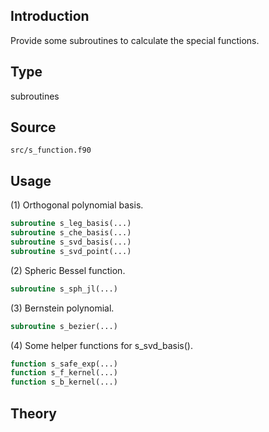 ## Introduction

Provide some subroutines to calculate the special functions.

## Type

subroutines

## Source

`src/s_function.f90`

## Usage

(1) Orthogonal polynomial basis.

```fortran
subroutine s_leg_basis(...)
subroutine s_che_basis(...)
subroutine s_svd_basis(...)
subroutine s_svd_point(...)
```

(2) Spheric Bessel function.

```fortran
subroutine s_sph_jl(...)
```

(3) Bernstein polynomial.

```fortran
subroutine s_bezier(...)
```

(4) Some helper functions for s_svd_basis().

```fortran
function s_safe_exp(...)
function s_f_kernel(...)
function s_b_kernel(...)
```

## Theory
